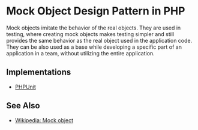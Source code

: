 # Mock Object Design Pattern in PHP

Mock objects imitate the behavior of the real objects. They are used in testing,
where creating mock objects makes testing simpler and still provides the same
behavior as the real object used in the application code. They can be also used
as a base while developing a specific part of an application in a team, without
utilizing the entire application.

## Implementations

* [PHPUnit](https://phpunit.de/manual/current/en/test-doubles.html)

## See Also

* [Wikipedia: Mock object](https://en.wikipedia.org/wiki/Mock_object)
